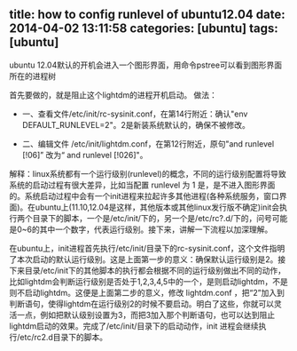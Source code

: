 title: how to config runlevel of ubuntu12.04
date: 2014-04-02 13:11:58
categories: [ubuntu]
tags: [ubuntu]
---

ubuntu 12.04默认的开机会进入一个图形界面，用命令pstree可以看到图形界面所在的进程树

首先要做的，就是阻止这个lightdm的进程开机启动。 做法：
- 一、查看文件/etc/init/rc-sysinit.conf，在第14行附近：确认"env DEFAULT_RUNLEVEL=2"。2是新装系统默认的，确保不被修改。

- 二、编辑文件 /etc/init/lightdm.conf，在第12行附近，原句"and runlevel [!06]” 改为“ and runlevel [!026]"。

解释：linux系统都有一个运行级别(runlevel)的概念，不同的运行级别配置将导致系统的启动过程有很大差异，比如当配置 runlevel 为 1 是，是不进入图形界面的。系统启动过程中会有一个init进程来拉起许多其他进程(各种系统服务，窗口界面)。在ubuntu上(11.10,12.04是这样，其他版本或其他linux发行版不确定)init会执行两个目录下的脚本，一个是/etc/init/下的，另一个是/etc/rc?.d/下的，问号可能是0~6的其中一个数字，代表运行级别。接下来，讲解一下流程以加深理解。

在ubuntu上，init进程首先执行/etc/init/目录下的rc-sysinit.conf，这个文件指明了本次启动的默认运行级别。这是上面第一步的意义：确保默认运行级别是2。接下来目录/etc/init下的其他脚本的执行都会根据不同的运行级别做出不同的动作，比如lightdm会判断运行级别是否处于1,2,3,4,5中的一个，是则启动lightdm，不是则不启动lightdm。这便是上面第二步的意义，修改 lightdm.conf ，把“2”加入到判断语句，使得lightdm在运行级别2的时候不要启动。明白了这些，你就可以灵活一点，例如把默认级别设置为3，而把3加入那个判断语句，也可以达到阻止lightdm启动的效果。完成了/etc/init/目录下的启动动作，init 进程会继续执行/etc/rc2.d目录下的脚本。
